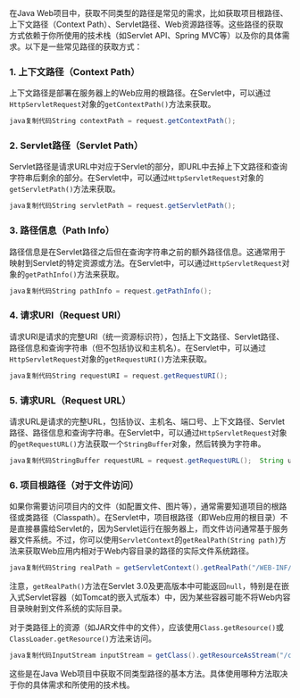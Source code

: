 在Java Web项目中，获取不同类型的路径是常见的需求，比如获取项目根路径、上下文路径（Context Path）、Servlet路径、Web资源路径等。这些路径的获取方式依赖于你所使用的技术栈（如Servlet API、Spring MVC等）以及你的具体需求。以下是一些常见路径的获取方式：

### 1. 上下文路径（Context Path）

上下文路径是部署在服务器上的Web应用的根路径。在Servlet中，可以通过`HttpServletRequest`对象的`getContextPath()`方法来获取。

```java
java复制代码String contextPath = request.getContextPath();
```

### 2. Servlet路径（Servlet Path）

Servlet路径是请求URL中对应于Servlet的部分，即URL中去掉上下文路径和查询字符串后剩余的部分。在Servlet中，可以通过`HttpServletRequest`对象的`getServletPath()`方法来获取。

```java
java复制代码String servletPath = request.getServletPath();
```

### 3. 路径信息（Path Info）

路径信息是在Servlet路径之后但在查询字符串之前的额外路径信息。这通常用于映射到Servlet的特定资源或方法。在Servlet中，可以通过`HttpServletRequest`对象的`getPathInfo()`方法来获取。

```java
java复制代码String pathInfo = request.getPathInfo();
```

### 4. 请求URI（Request URI）

请求URI是请求的完整URI（统一资源标识符），包括上下文路径、Servlet路径、路径信息和查询字符串（但不包括协议和主机名）。在Servlet中，可以通过`HttpServletRequest`对象的`getRequestURI()`方法来获取。

```java
java复制代码String requestURI = request.getRequestURI();
```

### 5. 请求URL（Request URL）

请求URL是请求的完整URL，包括协议、主机名、端口号、上下文路径、Servlet路径、路径信息和查询字符串。在Servlet中，可以通过`HttpServletRequest`对象的`getRequestURL()`方法获取一个`StringBuffer`对象，然后转换为字符串。

```java
java复制代码StringBuffer requestURL = request.getRequestURL();  String url = requestURL.toString();
```

### 6. 项目根路径（对于文件访问）

如果你需要访问项目内的文件（如配置文件、图片等），通常需要知道项目的根路径或类路径（Classpath）。在Servlet中，项目根路径（即Web应用的根目录）不是直接暴露给Servlet的，因为Servlet运行在服务器上，而文件访问通常基于服务器文件系统。不过，你可以使用`ServletContext`的`getRealPath(String path)`方法来获取Web应用内相对于Web内容目录的路径的实际文件系统路径。

```java
java复制代码String realPath = getServletContext().getRealPath("/WEB-INF/config.properties");
```

注意，`getRealPath()`方法在Servlet 3.0及更高版本中可能返回`null`，特别是在嵌入式Servlet容器（如Tomcat的嵌入式版本）中，因为某些容器可能不将Web内容目录映射到文件系统的实际目录。

对于类路径上的资源（如JAR文件中的文件），应该使用`Class.getResource()`或`ClassLoader.getResource()`方法来访问。

```java
java复制代码InputStream inputStream = getClass().getResourceAsStream("/config.properties");
```

这些是在Java Web项目中获取不同类型路径的基本方法。具体使用哪种方法取决于你的具体需求和所使用的技术栈。
